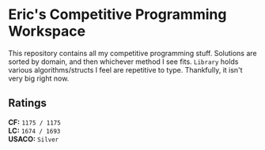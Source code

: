 # Eric's Competitive Programming Workspace

This repository contains all my competitive programming stuff. Solutions are sorted by domain, and then whichever method I see fits. `Library` holds various algorithms/structs I feel are repetitive to type. Thankfully, it isn't very big right now.

Ratings
---
**CF:** `1175 / 1175`<br>
**LC:** `1674 / 1693`<br>
**USACO:** `Silver`

